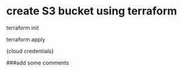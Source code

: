 # create S3 bucket using terraform

terraform init

terraform apply

{cloud credentials}

###add some comments

###
###

###

###

###

###

###

###

###

